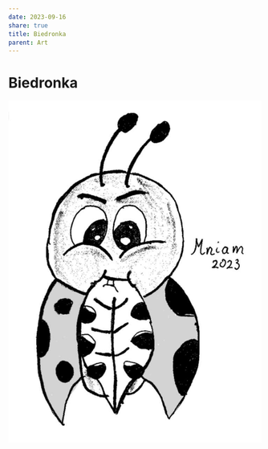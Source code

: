 ```yaml
---
date: 2023-09-16
share: true
title: Biedronka
parent: Art
---
```



# Biedronka

![ladybird.jpg](../WebPage/art/art-assets/ladybird.jpg)